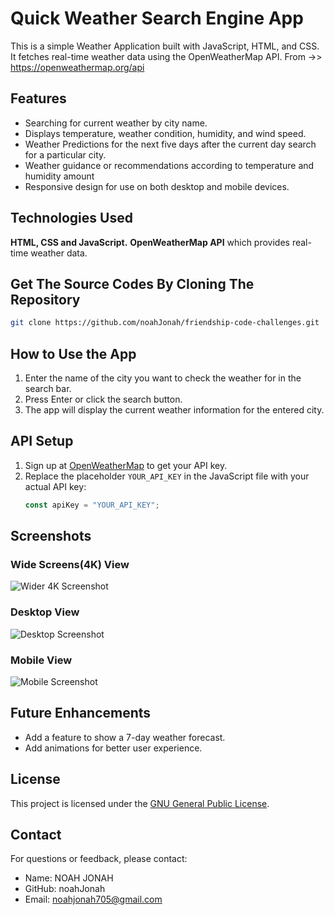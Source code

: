 # Quick Weather Search Engine App
This is a simple Weather Application built with JavaScript, HTML, and CSS. 
It fetches real-time weather data using the OpenWeatherMap API. From ->> https://openweathermap.org/api

## Features
- Searching for current weather by city name.
- Displays temperature, weather condition, humidity, and wind speed.
- Weather Predictions for the next five days after the current day search for a particular city.
- Weather guidance or recommendations according to temperature and humidity amount
- Responsive design for use on both desktop and mobile devices.

## Technologies Used
**HTML, CSS and JavaScript.**
**OpenWeatherMap API** which provides real-time weather data.

## Get The Source Codes By Cloning The Repository
   ```bash
   git clone https://github.com/noahJonah/friendship-code-challenges.git
   ```

## How to Use the App
1. Enter the name of the city you want to check the weather for in the search bar.
2. Press Enter or click the search button.
3. The app will display the current weather information for the entered city.

## API Setup
1. Sign up at [OpenWeatherMap](https://openweathermap.org/) to get your API key.
2. Replace the placeholder `YOUR_API_KEY` in the JavaScript file with your actual API key:
   ```javascript
   const apiKey = "YOUR_API_KEY";
   ```

## Screenshots
### Wide Screens(4K) View
![Wider 4K Screenshot](https://github.com/user-attachments/assets/9b67beee-4e62-4bac-b01a-c56c5ebcd774)

### Desktop View
![Desktop Screenshot](https://github.com/user-attachments/assets/50a6a304-5317-412f-9d9f-f3f2dbf3c8c2)

### Mobile View
![Mobile Screenshot](https://github.com/user-attachments/assets/2ec73a99-5a1c-4d21-85e2-b2639f4d7bd0)


## Future Enhancements
- Add a feature to show a 7-day weather forecast.
- Add animations for better user experience.

## License
This project is licensed under the [GNU General Public License](https://www.gnu.org/licenses/gpl-3.0.en.html).

## Contact
For questions or feedback, please contact:
- Name: NOAH JONAH
- GitHub: noahJonah
- Email: noahjonah705@gmail.com
